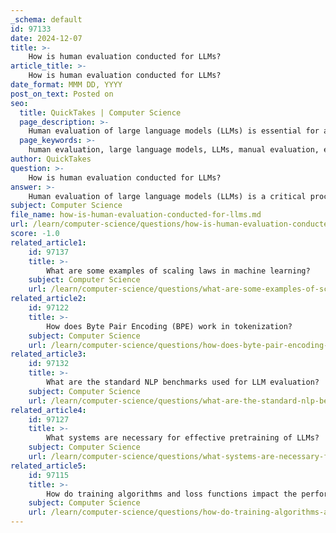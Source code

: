 ```yaml
---
_schema: default
id: 97133
date: 2024-12-07
title: >-
    How is human evaluation conducted for LLMs?
article_title: >-
    How is human evaluation conducted for LLMs?
date_format: MMM DD, YYYY
post_on_text: Posted on
seo:
  title: QuickTakes | Computer Science
  page_description: >-
    Human evaluation of large language models (LLMs) is essential for assessing the quality and performance of text generation. This process involves manual evaluation methods, standardized frameworks, and considerations of various dimensions including accuracy and user satisfaction, while addressing subjectivity and potential biases.
  page_keywords: >-
    human evaluation, large language models, LLMs, manual evaluation, evaluation frameworks, evaluation dimensions, sample selection, subjectivity, bias, automated metrics, benchmark datasets
author: QuickTakes
question: >-
    How is human evaluation conducted for LLMs?
answer: >-
    Human evaluation of large language models (LLMs) is a critical process that helps assess the quality and performance of these models in generating natural and relevant text. Here are the key aspects of how human evaluation is conducted for LLMs:\n\n1. **Manual Human Evaluation**: This method involves human evaluators assessing the outputs of LLMs based on criteria such as naturalness, relevance, coherence, and informativeness. Evaluators may rate the generated text on a scale or provide qualitative feedback.\n\n2. **Frameworks for Evaluation**: Various frameworks have been developed to standardize the human evaluation process. For instance, the QUEST Human Evaluation Framework is designed specifically for assessing LLMs in healthcare applications. It outlines a multi-stage process that includes defining evaluation dimensions, selecting sample types and sizes, and determining the recruitment of evaluators.\n\n3. **Evaluation Dimensions**: Evaluators consider multiple dimensions when assessing LLM outputs, including clarity, accuracy, and user satisfaction. This comprehensive approach helps capture the nuances of model performance.\n\n4. **Sample Selection**: The selection of text samples generated by the LLM is crucial. Evaluators often analyze a diverse set of outputs to ensure a representative assessment of the model's capabilities.\n\n5. **Subjectivity and Bias**: While human evaluation is considered the gold standard, it is inherently subjective and can be influenced by the biases of the evaluators. To mitigate this, clear guidelines and standardized criteria are recommended to enhance the consistency and objectivity of evaluations.\n\n6. **Integration with Other Methods**: Human evaluation is often complemented by automated metrics and benchmark datasets to provide a more holistic assessment of LLM performance. This multi-faceted approach helps address the limitations of relying solely on human judgment.\n\n7. **Challenges**: Conducting human evaluations can be time-consuming and expensive, especially when large datasets are involved. Researchers are exploring ways to streamline the evaluation process while maintaining its rigor.\n\nIn summary, human evaluation of LLMs is a complex but essential process that involves structured methodologies, careful sample selection, and a focus on minimizing bias to ensure reliable assessments of model performance.
subject: Computer Science
file_name: how-is-human-evaluation-conducted-for-llms.md
url: /learn/computer-science/questions/how-is-human-evaluation-conducted-for-llms
score: -1.0
related_article1:
    id: 97137
    title: >-
        What are some examples of scaling laws in machine learning?
    subject: Computer Science
    url: /learn/computer-science/questions/what-are-some-examples-of-scaling-laws-in-machine-learning
related_article2:
    id: 97122
    title: >-
        How does Byte Pair Encoding (BPE) work in tokenization?
    subject: Computer Science
    url: /learn/computer-science/questions/how-does-byte-pair-encoding-bpe-work-in-tokenization
related_article3:
    id: 97132
    title: >-
        What are the standard NLP benchmarks used for LLM evaluation?
    subject: Computer Science
    url: /learn/computer-science/questions/what-are-the-standard-nlp-benchmarks-used-for-llm-evaluation
related_article4:
    id: 97127
    title: >-
        What systems are necessary for effective pretraining of LLMs?
    subject: Computer Science
    url: /learn/computer-science/questions/what-systems-are-necessary-for-effective-pretraining-of-llms
related_article5:
    id: 97115
    title: >-
        How do training algorithms and loss functions impact the performance of LLMs?
    subject: Computer Science
    url: /learn/computer-science/questions/how-do-training-algorithms-and-loss-functions-impact-the-performance-of-llms
---
```


&nbsp;